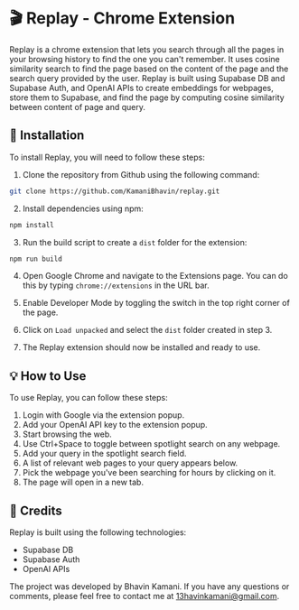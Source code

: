# 🎬 Replay - Chrome Extension

Replay is a chrome extension that lets you search through all the pages in your browsing history to find the one you can't remember. It uses cosine similarity search to find the page based on the content of the page and the search query provided by the user. Replay is built using Supabase DB and Supabase Auth, and OpenAI APIs to create embeddings for webpages, store them to Supabase, and find the page by computing cosine similarity between content of page and query.

## 🚀 Installation

To install Replay, you will need to follow these steps:

1. Clone the repository from Github using the following command:

```bash
git clone https://github.com/KamaniBhavin/replay.git
```

2. Install dependencies using npm:

```bash
npm install
```

3. Run the build script to create a `dist` folder for the extension:

```bash
npm run build
```

4. Open Google Chrome and navigate to the Extensions page. You can do this by typing `chrome://extensions` in the URL bar.

5. Enable Developer Mode by toggling the switch in the top right corner of the page.

6. Click on `Load unpacked` and select the `dist` folder created in step 3.

7. The Replay extension should now be installed and ready to use.

## 💡 How to Use

To use Replay, you can follow these steps:

1. Login with Google via the extension popup.
2. Add your OpenAI API key to the extension popup.
3. Start browsing the web.
4. Use Ctrl+Space to toggle between spotlight search on any webpage.
5. Add your query in the spotlight search field.
6. A list of relevant web pages to your query appears below.
7. Pick the webpage you've been searching for hours by clicking on it.
8. The page will open in a new tab.

## 🌟 Credits

Replay is built using the following technologies:

- Supabase DB
- Supabase Auth
- OpenAI APIs

The project was developed by Bhavin Kamani. If you have any questions or comments, please feel free to contact me at 13havinkamani@gmail.com.
